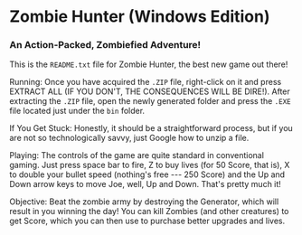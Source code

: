 # Zombie Hunter (Windows Edition)


### An Action-Packed, Zombiefied Adventure!

This is the `README.txt` file for Zombie Hunter, the best new game out there!

Running:
Once you have acquired the `.ZIP` file, right-click on it and press EXTRACT ALL (IF YOU DON'T, THE CONSEQUENCES WILL BE DIRE!).
After extracting the `.ZIP` file, open the newly generated folder and press the `.EXE` file located just under the `bin` folder. 

If You Get Stuck:
Honestly, it should be a straightforward process, but if you are not so technologically savvy, just Google how to unzip a file.

Playing:
The controls of the game are quite standard in conventional gaming.
Just press space bar to fire, Z to buy lives (for 50 Score, that is), X to double your bullet speed (nothing's free --- 250 Score)
and the Up and Down arrow keys to move Joe, well, Up and Down. That's pretty much it!

Objective:
Beat the zombie army by destroying the Generator, which will result in you winning the day! You can kill Zombies (and other creatures) to get Score, which you can then use to purchase better upgrades and lives.
